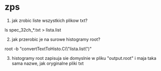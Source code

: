 # zps

1. jak zrobic liste wszystkich plikow txt?

ls spec_32ch_*.txt > lista.list

2. jak przerobic je na surowe histogramy root?

root -b "convertTextToHisto.C(\\"lista.list\\")"

3. histogramy root zapisuja sie domyslnie w pliku "output.root" i maja taka sama nazwe, jak oryginalne pliki txt


